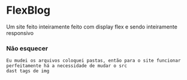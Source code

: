 # FlexBlog
Um site feito inteiramente feito com display flex e sendo inteiramente responsivo 

 ### Não esquecer
    Eu mudei os arquivos coloquei pastas, então para o site funcionar 
    perfeitamente há a necessidade de mudar o src 
    dast tags de img

